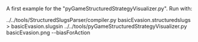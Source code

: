 A first example for the "pyGameStructuredStrategyVisualizer.py". Run with:

../../tools/StructuredSlugsParser/compiler.py basicEvasion.structuredslugs > basicEvasion.slugsin
../../tools/pyGameStructuredStrategyVisualizer.py  basicEvasion.png --biasForAction
